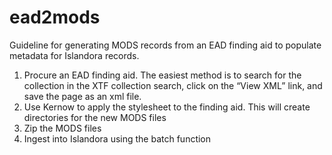 # ead2mods

Guideline for generating MODS records from an EAD finding aid to populate metadata for Islandora records.

1. Procure an EAD finding aid. The easiest method is to search for the collection in the XTF collection search, click on the “View XML” link, and save the page as an xml file.
2. Use Kernow to apply the stylesheet to the finding aid. This will create directories for the new MODS files
3. Zip the MODS files
4. Ingest into Islandora using the batch function
